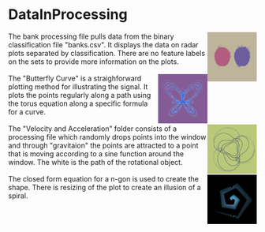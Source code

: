 
# DataInProcessing
<img align="right" width="100" height="100" src="https://raw.githubusercontent.com/jbrdge/DataInProcessing/master/screen-0500.tif">
The bank processing file pulls data from the binary classification file "banks.csv". It displays the data on radar plots separated by classification. There are no feature labels on the sets to provide more information on the plots.
<br><br>
<img align="right" width="100" height="100" src="https://raw.githubusercontent.com/jbrdge/DataInProcessing/master/Butterfly_Curve/Screen%20Shot%202018-12-28%20at%205.25.53%20PM.png">
The "Butterfly Curve" is a straighforward plotting method for illustrating the signal. It plots the points regularly along a path using the torus equation along a specific formula for a curve.
<br><br>
<img align="right" width="100" height="100" src="https://github.com/jbrdge/DataInProcessing/blob/master/Velocity_And_Acceleration/Screen%20Shot%202018-12-28%20at%204.43.17%20PM.png">
The "Velocity and Acceleration" folder consists of a processing file which randomly drops points into the window and through "gravitaion" the points are attracted to a point that is moving according to a sine function around the window. The white is the path of the rotational object.
<br><br>
<img align="right" width="100" height="100" src="https://raw.githubusercontent.com/jbrdge/DataInProcessing/master/Closed_Polygon_Spiral/Screen%20Shot%202018-12-28%20at%205.32.48%20PM.png">
The closed form equation for a n-gon is used to create the shape. There is resizing of the plot to create an illusion of a spiral. 
<br>
